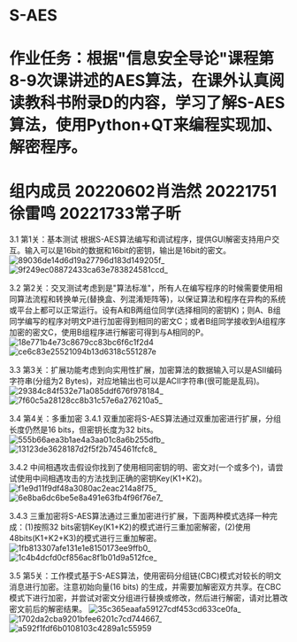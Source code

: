 # S-AES
# 作业任务：根据"信息安全导论"课程第8-9次课讲述的AES算法，在课外认真阅读教科书附录D的内容，学习了解S-AES算法，使用Python+QT来编程实现加、解密程序。
# 组内成员 20220602肖浩然 20221751徐雷鸣 20221733常子昕
3.1 第1关：基本测试       根据S-AES算法编写和调试程序，提供GUI解密支持用户交互。输入可以是16bit的数据和16bit的密钥，输出是16bit的密文。
![89036de14d6d19a27796d183d149205f_](https://github.com/user-attachments/assets/fc49dbc0-8fbe-40b1-a7dd-effe1875cfcb)
![9f249ec08872433ca63e783824581ccd_](https://github.com/user-attachments/assets/e90426c1-a6ac-4ef6-ad70-b1c773ff0328)

3.2 第2关：交叉测试考虑到是"算法标准"，所有人在编写程序的时候需要使用相同算法流程和转换单元(替换盒、列混淆矩阵等)，以保证算法和程序在异构的系统或平台上都可以正常运行。设有A和B两组位同学(选择相同的密钥K)；则A、B组同学编写的程序对明文P进行加密得到相同的密文C；或者B组同学接收到A组程序加密的密文C，使用B组程序进行解密可得到与A相同的P。
![18e771b4e73c8679cc83bc6f6c1f2d4](https://github.com/user-attachments/assets/ade7c5ea-79b2-4458-8e1e-9c750197bc05)
![ce6c83e25521094b13d6318c551287e](https://github.com/user-attachments/assets/a57ce123-99fd-4dc4-b616-a63722cc1b8a)

3.3 第3关：扩展功能考虑到向实用性扩展，加密算法的数据输入可以是ASII编码字符串(分组为2 Bytes)，对应地输出也可以是ACII字符串(很可能是乱码)。
![29384c84f532e71a085ddf676f978184_](https://github.com/user-attachments/assets/981c3489-3fac-4f5a-8d51-566d6d039845)
![7f60c5a28128cc8b31c57e6a276210a5_](https://github.com/user-attachments/assets/1605b880-a495-45c6-b699-35bb267b1966)

3.4 第4关：多重加密
3.4.1 双重加密将S-AES算法通过双重加密进行扩展，分组长度仍然是16 bits，但密钥长度为32 bits。
![555b66aea3b1ae4a3aa01c8a6b255dfb_](https://github.com/user-attachments/assets/2517c6b0-f858-4ea2-9d86-12834ab414be)
![13123de3628187d2f5f2b745461fcfc8_](https://github.com/user-attachments/assets/f7e5cd36-0676-4034-a560-872347c6c6db)

3.4.2 中间相遇攻击假设你找到了使用相同密钥的明、密文对(一个或多个)，请尝试使用中间相遇攻击的方法找到正确的密钥Key(K1+K2)。
![f1e9d11f9df48a3080ac2eac214a8f75_](https://github.com/user-attachments/assets/53d1f0f9-9566-4313-a96e-7e4bcb9c5d10)
![6e8ba6dc6be5e8a491e63fb4f96f76e7_](https://github.com/user-attachments/assets/52460d2c-8477-46c0-8423-8b3f36af8252)

3.4.3 三重加密将S-AES算法通过三重加密进行扩展，下面两种模式选择一种完成：(1)按照32 bits密钥Key(K1+K2)的模式进行三重加密解密，(2)使用48bits(K1+K2+K3)的模式进行三重加解密。
![1fb813307afe131e1e8150173ee9ffb0_](https://github.com/user-attachments/assets/c947c28f-9861-45cd-be8f-45b8abd40ff7)
![1c4b4dcfd0cf856ac8f1b01d9a512fce_](https://github.com/user-attachments/assets/113472c9-96f8-46eb-aad8-f5b28cf3b14b)

3.5 第5关：工作模式基于S-AES算法，使用密码分组链(CBC)模式对较长的明文消息进行加密。注意初始向量(16 bits) 的生成，并需要加解密双方共享。在CBC模式下进行加密，并尝试对密文分组进行替换或修改，然后进行解密，请对比篡改密文前后的解密结果。
![35c365eaafa59127cdf453cd633ce0fa_](https://github.com/user-attachments/assets/7006fd3b-7c5f-4f24-a652-a1199e30f8bb)
![1702da2cba9201bfee6201c7cd744667_](https://github.com/user-attachments/assets/58cdf153-4274-4569-be9d-ec6e91a6bbe3)
![a592f1fdf6b0108103c4289a1c55959](https://github.com/user-attachments/assets/9607bfaa-b730-4ea8-bdf2-c4c9ba3da5d0)
